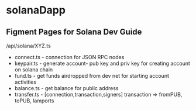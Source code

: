 # solanaDapp

## Figment Pages for Solana Dev Guide

/api/solana/XYZ.ts


* connect.ts - connection for JSON RPC nodes
* keypair.ts - generate account- pub key and priv key for creating account on solana chain
* fund.ts - get funds airdropped from dev net for starting account activities
* balance.ts -  get balance for public address 
* transfer.ts  - [connection,transaction,signers] transaction => fromPUB, toPUB, lamports
